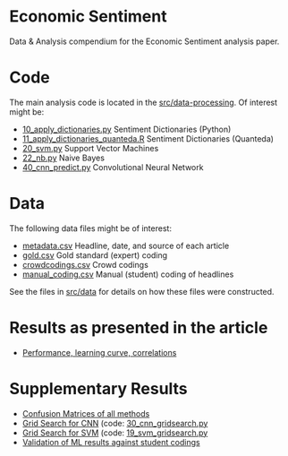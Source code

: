 # Economic Sentiment
Data &amp; Analysis compendium for the Economic Sentiment analysis paper.

# Code

The main analysis code is located in the [src/data-processing](src/data-processing). 
Of interest might be:

* [10_apply_dictionaries.py](src/data-processing/) Sentiment Dictionaries (Python)
* [11_apply_dictionaries_quanteda.R](src/data-processing/11_apply_dictionaries_quanteda.R) Sentiment Dictionaries (Quanteda)
* [20_svm.py](src/data-processing/20_svm.py) Support Vector Machines
* [22_nb.py](src/data-processing/22_nb.py) Naive Bayes
* [40_cnn_predict.py](src/data-processing/40_cnn_predict.py) Convolutional Neural Network

# Data

The following data files might be of interest:

* [metadata.csv](data/intermediate/metadata.csv) Headline, date, and source of each article
* [gold.csv](data/intermediate/gold.csv) Gold standard (expert) coding
* [crowdcodings.csv](data/intermediate/crowdcodings.csv) Crowd codings 
* [manual_coding.csv](data/intermediate/manual_coding.csv) Manual (student) coding of headlines

See the files in [src/data](src/data) for details on how these files were constructed.

# Results as presented in the article

* [Performance, learning curve, correlations](src/analysis/performance.md)

# Supplementary Results

* [Confusion Matrices of all methods](src/analysis/confusion_matrix.md)
* [Grid Search for CNN](src/analysis/cnn_gridsearch.md) (code: [30_cnn_gridsearch.py](src/data-processing/30_cnn_gridsearch.py)
* [Grid Search for SVM](src/analysis/svm_gridsearch.md) (code: [19_svm_gridsearch.py](src/data-processing/19_svm_gridsearch.py)
* [Validation of ML results against student codings](src/analysis/ml_versus_students.md)
